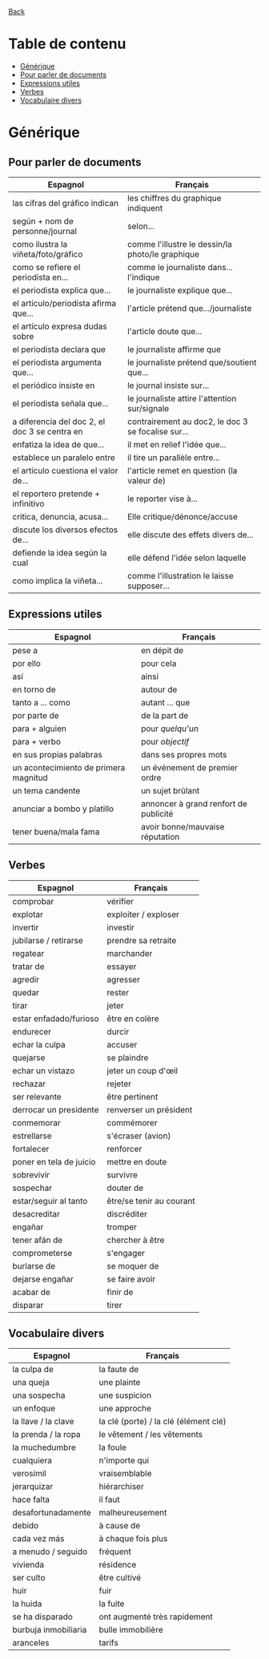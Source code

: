 [Back](../README.md)

# Table de contenu

* [Générique](#générique)
* [Pour parler de documents](#pour-parler-de-documents)
* [Expressions utiles](#expressions-utiles)
* [Verbes](#verbes)
* [Vocabulaire divers](#vocabulaire-divers)

# Générique

## Pour parler de documents

| Espagnol | Français |
|----------|----------|
| las cifras del gráfico indican | les chiffres du graphique indiquent |
| según + nom de personne/journal | selon... |
| como ilustra la viñeta/foto/gráfico | comme l'illustre le dessin/la photo/le graphique |
| como se refiere el periodista en... | comme le journaliste dans... l'indique |
| el periodista explica que... | le journaliste explique que... |
| el artículo/periodista afirma que... | l'article prétend que.../journaliste |
| el artículo expresa dudas sobre | l'article doute que... |
| el periodista declara que | le journaliste affirme que |
| el periodista argumenta que... | le journaliste prétend que/soutient que... |
| el periódico insiste en | le journal insiste sur... |
| el periodista señala que... | le journaliste attire l'attention sur/signale |
| a diferencia del doc 2, el doc 3 se centra en | contrairement au doc2, le doc 3 se focalise sur... |
| enfatiza la idea de que... | il met en relief l'idée que... |
| establece un paralelo entre | il tire un parallèle entre... |
| el artículo cuestiona el valor de... | l'article remet en question (la valeur de) |
| el reportero pretende + infinitivo | le reporter vise à... |
| critica, denuncia, acusa... | Elle critique/dénonce/accuse |
| discute los diversos efectos de... | elle discute des effets divers de... |
| defiende la idea según la cual | elle défend l'idée selon laquelle |
| como implica la viñeta... | comme l'illustration le laisse supposer... |

## Expressions utiles

| Espagnol | Français |
|----------|----------|
| pese a | en dépit de |
| por ello | pour cela |
| así | ainsi |
| en torno de | autour de |
| tanto a ... como | autant ... que |
| por parte de | de la part de |
| para + alguien | pour *quelqu'un* |
| para + verbo | pour *objectif* |
| en sus propias palabras | dans ses propres mots |
| un acontecimiento de primera magnitud | un événement de premier ordre |
| un tema candente | un sujet brûlant |
| anunciar a bombo y platillo | annoncer à grand renfort de publicité |
| tener buena/mala fama | avoir bonne/mauvaise réputation |

## Verbes

| Espagnol | Français |
|----------|----------|
| comprobar | vérifier |
| explotar | exploiter / exploser |
| invertir | investir |
| jubilarse / retirarse | prendre sa retraite |
| regatear | marchander |
| tratar de | essayer |
| agredir | agresser |
| quedar | rester |
| tirar | jeter |
| estar enfadado/furioso | être en colère |
| endurecer | durcir |
| echar la culpa | accuser |
| quejarse | se plaindre |
| echar un vistazo | jeter un coup d'œil |
| rechazar | rejeter |
| ser relevante | être pertinent |
| derrocar un presidente | renverser un président |
| conmemorar | commémorer |
| estrellarse | s'écraser (avion) |
| fortalecer | renforcer |
| poner en tela de juicio | mettre en doute |
| sobrevivir | survivre |
| sospechar | douter de |
| estar/seguir al tanto | être/se tenir au courant |
| desacreditar | discréditer |
| engañar | tromper |
| tener afán de | chercher à être |
| comprometerse | s'engager |
| burlarse de | se moquer de |
| dejarse engañar | se faire avoir |
| acabar de | finir de |
| disparar | tirer |

## Vocabulaire divers

| Espagnol | Français |
|----------|----------|
| la culpa de | la faute de |
| una queja | une plainte |
| una sospecha | une suspicion |
| un enfoque | une approche |
| la llave / la clave | la clé (porte) / la clé (élément clé) |
| la prenda / la ropa | le vêtement / les vêtements |
| la muchedumbre | la foule |
| cualquiera | n'importe qui |
| verosímil | vraisemblable |
| jerarquizar | hiérarchiser |
| hace falta | il faut |
| desafortunadamente | malheureusement |
| debido | à cause de |
| cada vez más | à chaque fois plus |
| a menudo / seguido | fréquent |
| vivienda | résidence |
| ser culto | être cultivé |
| huir | fuir |
| la huida | la fuite |
| se ha disparado | ont augmenté très rapidement |
| burbuja inmobiliaria | bulle immobilière |
| aranceles | tarifs |
